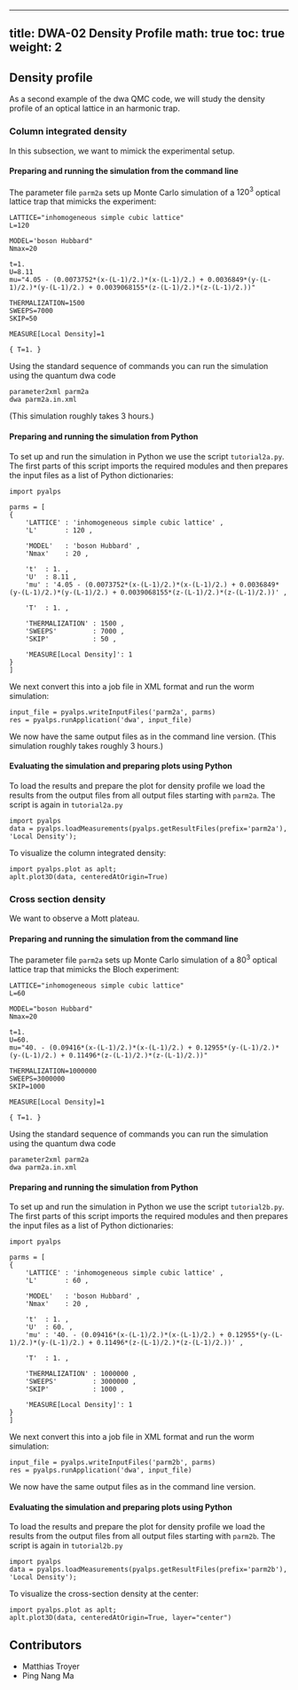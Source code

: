 
---
title: DWA-02 Density Profile
math: true
toc: true
weight: 2
---

## Density profile

As a second example of the dwa QMC code, we will study the density profile of an optical lattice in an harmonic trap.

### Column integrated density

In this subsection, we want to mimick the experimental setup.

#### Preparing and running the simulation from the command line

The parameter file `parm2a` sets up Monte Carlo simulation of a $120^3$ optical lattice trap that mimicks the experiment:

    LATTICE="inhomogeneous simple cubic lattice"
    L=120

    MODEL='boson Hubbard"
    Nmax=20

    t=1.
    U=8.11
    mu="4.05 - (0.0073752*(x-(L-1)/2.)*(x-(L-1)/2.) + 0.0036849*(y-(L-1)/2.)*(y-(L-1)/2.) + 0.0039068155*(z-(L-1)/2.)*(z-(L-1)/2.))"
 
    THERMALIZATION=1500
    SWEEPS=7000
    SKIP=50
 
    MEASURE[Local Density]=1

    { T=1. }
    
Using the standard sequence of commands you can run the simulation using the quantum dwa code

    parameter2xml parm2a
    dwa parm2a.in.xml
    
(This simulation roughly takes 3 hours.)

#### Preparing and running the simulation from Python

To set up and run the simulation in Python we use the script `tutorial2a.py`. The first parts of this script imports the required modules and then prepares the input files as a list of Python dictionaries:

    import pyalps

    parms = [
    {
        'LATTICE' : 'inhomogeneous simple cubic lattice' ,
        'L'       : 120 ,

        'MODEL'   : 'boson Hubbard' ,
        'Nmax'    : 20 ,

        't'  : 1. ,
        'U'  : 8.11 ,
        'mu' : '4.05 - (0.0073752*(x-(L-1)/2.)*(x-(L-1)/2.) + 0.0036849*(y-(L-1)/2.)*(y-(L-1)/2.) + 0.0039068155*(z-(L-1)/2.)*(z-(L-1)/2.))' ,

        'T'  : 1. ,

        'THERMALIZATION' : 1500 ,
        'SWEEPS'         : 7000 ,
        'SKIP'           : 50 , 

        'MEASURE[Local Density]': 1
    }
    ]
    
We next convert this into a job file in XML format and run the worm simulation:

    input_file = pyalps.writeInputFiles('parm2a', parms)
    res = pyalps.runApplication('dwa', input_file)
    
We now have the same output files as in the command line version.
(This simulation roughly takes roughly 3 hours.)

#### Evaluating the simulation and preparing plots using Python

To load the results and prepare the plot for density profile we load the results from the output files from all output files starting with `parm2a`. The script is again in `tutorial2a.py`

    import pyalps
    data = pyalps.loadMeasurements(pyalps.getResultFiles(prefix='parm2a'), 'Local Density');

To visualize the column integrated density:

    import pyalps.plot as aplt;
    aplt.plot3D(data, centeredAtOrigin=True)

### Cross section density

We want to observe a Mott plateau.

#### Preparing and running the simulation from the command line

The parameter file `parm2a` sets up Monte Carlo simulation of a $80^3$ optical lattice trap that mimicks the Bloch experiment:

    LATTICE="inhomogeneous simple cubic lattice"
    L=60

    MODEL="boson Hubbard"
    Nmax=20
 
    t=1.
    U=60.
    mu="40. - (0.09416*(x-(L-1)/2.)*(x-(L-1)/2.) + 0.12955*(y-(L-1)/2.)*(y-(L-1)/2.) + 0.11496*(z-(L-1)/2.)*(z-(L-1)/2.))"

    THERMALIZATION=1000000
    SWEEPS=3000000
    SKIP=1000

    MEASURE[Local Density]=1

    { T=1. }
    
Using the standard sequence of commands you can run the simulation using the quantum dwa code

    parameter2xml parm2a
    dwa parm2a.in.xml
    
#### Preparing and running the simulation from Python

To set up and run the simulation in Python we use the script `tutorial2b.py`. The first parts of this script imports the required modules and then prepares the input files as a list of Python dictionaries:

    import pyalps

    parms = [
    {
        'LATTICE' : 'inhomogeneous simple cubic lattice' ,
        'L'       : 60 ,

        'MODEL'   : 'boson Hubbard' ,
        'Nmax'    : 20 ,

        't'  : 1. ,
        'U'  : 60. ,
        'mu' : '40. - (0.09416*(x-(L-1)/2.)*(x-(L-1)/2.) + 0.12955*(y-(L-1)/2.)*(y-(L-1)/2.) + 0.11496*(z-(L-1)/2.)*(z-(L-1)/2.))' ,

        'T'  : 1. ,

        'THERMALIZATION' : 1000000 ,
        'SWEEPS'         : 3000000 ,
        'SKIP'           : 1000 , 

        'MEASURE[Local Density]': 1
    }
    ]
    
We next convert this into a job file in XML format and run the worm simulation:

    input_file = pyalps.writeInputFiles('parm2b', parms)
    res = pyalps.runApplication('dwa', input_file)
    
We now have the same output files as in the command line version.

#### Evaluating the simulation and preparing plots using Python

To load the results and prepare the plot for density profile we load the results from the output files from all output files starting with `parm2b`. The script is again in `tutorial2b.py`

    import pyalps
    data = pyalps.loadMeasurements(pyalps.getResultFiles(prefix='parm2b'), 'Local Density');
    
To visualize the cross-section density at the center:

    import pyalps.plot as aplt;
    aplt.plot3D(data, centeredAtOrigin=True, layer="center")

## Contributors

- Matthias Troyer
- Ping Nang Ma


